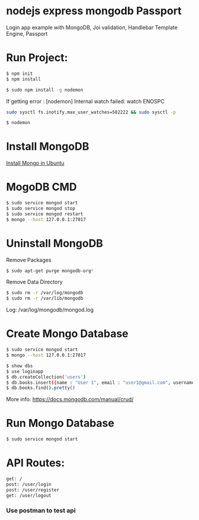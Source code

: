 # nodejs express mongodb Passport
Login app example with MongoDB, Joi validation, Handlebar Template Engine, Passport

# Run Project:
```sh
$ npm init
$ npm install
```
```sh
$ sudo npm install -g nodemon
```
If getting error : [nodemon] Internal watch failed: watch ENOSPC
```sh
sudo sysctl fs.inotify.max_user_watches=582222 && sudo sysctl -p
```

```sh
$ nodemon
```

# Install MongoDB
[Install Mongo in Ubuntu](https://docs.mongodb.com/manual/tutorial/install-mongodb-on-ubuntu/)


# MogoDB CMD
```sh
$ sudo service mongod start
$ sudo service mongod stop
$ sudo service mongod restart
$ mongo --host 127.0.0.1:27017
```

# Uninstall MongoDB
Remove Packages
```sh
$ sudo apt-get purge mongodb-org*
```
Remove Data Directory
```sh
$ sudo rm -r /var/log/mongodb
$ sudo rm -r /var/lib/mongodb

```
Log: /var/log/mongodb/mongod.log

# Create Mongo Database
```sh
$ sudo service mongod start
$ mongo --host 127.0.0.1:27017
```
```sh
$ show dbs
$ use loginapp
$ db.createCollection('users')
$ db.books.insert({name : "User 1", email : "user1@gmail.com", username : "user1", password : "123"});
$ db.books.find().pretty()
```
More info: https://docs.mongodb.com/manual/crud/

# Run Mongo Database
```sh
$ sudo service mongod start
```

# API Routes:

```sh
get: /
post: /user/login
post: /user/register
get: /user/logout
```
### Use postman to test api

